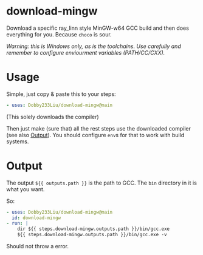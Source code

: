# download-mingw
Download a specific ray_linn style MinGW-w64 GCC build and then does everything for you.
Because `choco` is sour.

*Warning: this is Windows only, as is the toolchains. Use carefully and remember to configure enviourment variables (PATH/CC/CXX).*

# Usage
Simple, just copy & paste this to your steps:
```yaml
- uses: Dobby233Liu/download-mingw@main
```
(This solely downloads the compiler)

Then just make (sure that) all the rest steps use the downloaded compiler (see also [Output](#output)). You should configure `env`s for that to work with build systems.

# Output
The output `${{ outputs.path }}` is the path to GCC. The `bin` directory in it is what you want.

So:
```yaml
- uses: Dobby233Liu/download-mingw@main
  id: download-mingw
- run: |
    dir ${{ steps.download-mingw.outputs.path }}/bin/gcc.exe
    ${{ steps.download-mingw.outputs.path }}/bin/gcc.exe -v
```
Should not throw a error.
